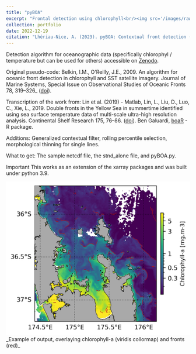 ```yaml
---
title: "pyBOA"
excerpt: "Frontal detection using chlorophyll<br/><img src='/images/raw_chl.png' width='500'>"
collection: portfolio
date: 2022-12-19
citation: "Lhériau-Nice, A. (2023). pyBOA: Contextual front detection (v1.0.0). Zenodo. https://doi.org/10.5281/zenodo.8135921."
---
```


Detection algorithm for oceanographic data (specifically chlorophyl / temperature but can be used for others) accessible on [Zenodo](https://doi.org/10.5281/zenodo.8135921).

Original pseudo-code: Belkin, I.M., O’Reilly, J.E., 2009. An algorithm for oceanic front detection in chlorophyll and SST satellite imagery. Journal of Marine Systems, Special Issue on Observational Studies of Oceanic Fronts 78, 319–326_ ([doi](https://doi.org/10.1016/j.jmarsys.2008.11.018)).

Transcription of the work from: Lin et al. (2019) - Matlab, Lin, L., Liu, D., Luo, C., Xie, L., 2019. Double fronts in the Yellow Sea in summertime identified using sea surface temperature data of multi-scale ultra-high resolution analysis. Continental Shelf Research 175, 76–86. ([doi](https://doi.org/10.1016/j.csr.2019.02.004)). Ben Galuardi, [boaR](https://rdrr.io/github/galuardi/boaR/man/boaR-package.html) - R package.

Additions: Generalized contextual filter, rolling percentile selection, morphological thinning for single lines.

What to get: The sample netcdf file, the stnd_alone file, and pyBOA.py.

Important This works as an extension of the xarray packages and was built under python 3.9.

<img src='/images/example_pyBOA.png' width="1000">
_Example of output, overlaying chlorophyll-a (viridis collormap) and fronts (red)_
